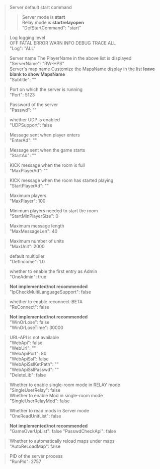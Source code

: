> Server default start command
>> Server mode is **start**  
>> Relay mode is **startrelayopen**  
"DefStartCommand": "start"

> Log logging level  
> OFF FATAL ERROR WARN INFO DEBUG TRACE ALL  
"Log": "ALL"

> Server name The PlayerName in the above list is displayed  
"ServerName": "RW-HPS"  
> Server's map name Customize the MapsName display in the list **leave blank to show MapsName**  
"Subtitle": ""

> Port on which the server is running  
"Port": 5123

> Password of the server  
"Passwd": ""

> whether UDP is enabled  
"UDPSupport": false

> Message sent when player enters  
"EnterAd": ""

> Message sent when the game starts  
"StartAd": ""

> KICK message when the room is full  
"MaxPlayerAd": ""

> KICK message when the room has started playing  
"StartPlayerAd": ""

> Maximum players  
"MaxPlayer": 100

> Minimum players needed to start the room  
"StartMinPlayerSize": 0

> Maximum message length  
"MaxMessageLen": 40

> Maximum number of units  
"MaxUnit": 2000

> default multiplier  
"DefIncome": 1.0

> whether to enable the first entry as Admin  
"OneAdmin": true

> **Not implemented/not recommended**  
"IpCheckMultiLanguageSupport": false

> whether to enable reconnect-BETA  
"ReConnect": false

> **Not implemented/not recommended**  
"WinOrLose": false  
"WinOrLoseTime": 30000

> URL-API is not available  
"WebApi": false  
"WebUrl": ""  
"WebApiPort": 80  
"WebApiSsl": false  
"WebApiSslKetPath": ""  
"WebApiSslPasswd": ""  
"DeleteLib": false

> Whether to enable single-room mode in RELAY mode  
"SingleUserRelay": false  
> Whether to enable Mod in single-room mode  
"SingleUserRelayMod": false

> Whether to read mods in Server mode  
"OneReadUnitList": false

> **Not implemented/not recommended**  
"GameOverUpList": false
"PasswdCheckApi": false

> Whether to automatically reload maps under maps  
"AutoReLoadMap": false

> PID of the server process  
"RunPid": 2757